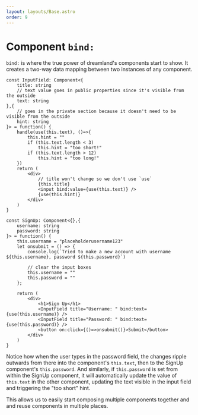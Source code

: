```yaml
---
layout: layouts/Base.astro
order: 9
---
```


# Component `bind:`

`bind:` is where the true power of dreamland's components start to show. It creates a two-way data mapping between two instances of any component.

```tsx
const InputField: Component<{
	title: string
	// text value goes in public properties since it's visible from the outside
	text: string
},{
	// goes in the private section because it doesn't need to be visible from the outside
	hint: string
}> = function() {
	handle(use(this.text), ()=>{
		this.hint = ""
		if (this.text.length < 3)
			this.hint = "too short!"
		if (this.text.length > 12)
			this.hint = "too long!"
	})
	return (
		<div>
			// title won't change so we don't use `use`
			{this.title}
			<input bind:value={use(this.text)} />
			{use(this.hint)}
		</div>
	)
}

const SignUp: Component<{},{
	username: string
	password: string
}> = function() {
	this.username = "placeholderusername123"
	let onsubmit = () => {
		console.log(`Tried to make a new account with username ${this.username}, password ${this.password}`)
		
		// clear the input boxes
		this.username = ""
		this.password = ""
	};
	
	return (
		<div>
			<h1>Sign Up</h1>
			<InputField title="Username: " bind:text={use(this.username)} />
			<InputField title="Password: " bind:text={use(this.password)} />
			<button on:click={()=>onsubmit()}>Submit</button>
		</div>
	)
}
```
Notice how when the user types in the password field, the changes ripple outwards from there into the component's `this.text`, then to the SignUp component's `this.password`. And similarly, if `this.password` is set from within the SignUp component, it will automatically update the value of `this.text` in the other component, updating the text visible in the input field and triggering the "too short" hint.

This allows us to easily start composing multiple components together and and reuse components in multiple places.